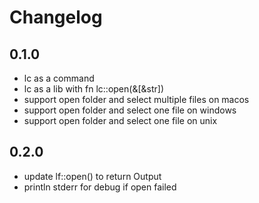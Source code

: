 # Changelog

## 0.1.0
* lc as a command
* lc as a lib with fn lc::open(&[&str])
* support open folder and select multiple files on macos
* support open folder and select one file on windows
* support open folder and select one file on unix

## 0.2.0
* update lf::open() to return Output
* println stderr for debug if open failed
